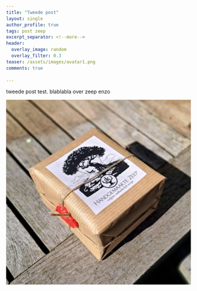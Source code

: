 ```yaml
---
title: "Tweede post"
layout: single
author_profile: true
tags: post zeep
excerpt_separator: <!--more-->
header: 
  overlay_image: random
  overlay_filter: 0.3
teaser: /assets/images/avatar1.png
comments: true

---
```


tweede  post test.<!--more-->
blablabla over zeep enzo


![zeep verpakkingen](/assets/images/zeep2.jpg "verpakking met 4 stuks zeep")
